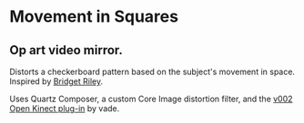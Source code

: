 # Movement in Squares

## Op art video mirror.

Distorts a checkerboard pattern based on the subject's movement in space. Inspired by [Bridget Riley](http://en.wikipedia.org/wiki/Bridget_Riley).

Uses Quartz Composer, a custom Core Image distortion filter, and the [v002 Open Kinect plug-in](http://kineme.net/forum/Discussion/Programming/v002OpenKinectBeta) by vade.